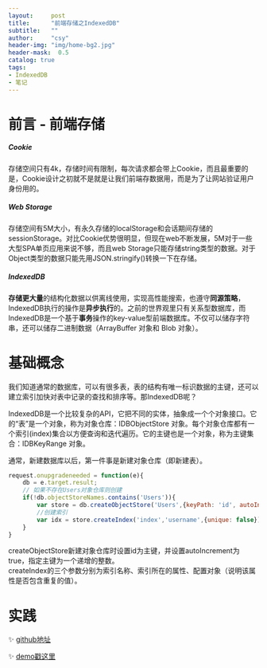 ```yaml
---
layout:     post
title:      "前端存储之IndexedDB"
subtitle:   ""
author:     "csy"
header-img: "img/home-bg2.jpg"
header-mask:  0.5
catalog: true
tags:
- IndexedDB
- 笔记
---
```


# 前言 - 前端存储

##### Cookie

存储空间只有4k，存储时间有限制，每次请求都会带上Cookie，而且最重要的是，Cookie设计之初就不是就是让我们前端存数据用，而是为了让网站验证用户身份用的。

##### Web Storage

存储空间有5M大小，有永久存储的localStorage和会话期间存储的sessionStorage。对比Cookie优势很明显，但现在web不断发展，5M对于一些大型SPA单页应用来说不够，而且web Storage只能存储string类型的数据。对于Object类型的数据只能先用JSON.stringify()转换一下在存储。

##### IndexedDB

**存储更大量**的结构化数据以供离线使用，实现高性能搜索，也遵守**同源策略**，IndexedDB执行的操作是**异步执行**的。之前的世界观里只有关系型数据库，而IndexedDB是一个基于**事务**操作的key-value型前端数据库。不仅可以储存字符串，还可以储存二进制数据（ArrayBuffer 对象和 Blob 对象）。

# 基础概念

我们知道通常的数据库，可以有很多表，表的结构有唯一标识数据的主键，还可以建立索引加快对表中记录的查找和排序等。那IndexedDB呢？

IndexedDB是一个比较复杂的API，它把不同的实体，抽象成一个个对象接口。它的“表”是一个对象，称为对象仓库：IDBObjectStore 对象。每个对象仓库都有一个索引(index)集合以方便查询和迭代遍历。它的主键也是一个对象，称为主键集合：IDBKeyRange 对象。

通常，新建数据库以后，第一件事是新建对象仓库（即新建表）。

```javascript
request.onupgradeneeded = function(e){
    db = e.target.result;
    // 如果不存在Users对象仓库则创建
    if(!db.objectStoreNames.contains('Users')){
        var store = db.createObjectStore('Users',{keyPath: 'id', autoIncrement: true});
        //创建索引
        var idx = store.createIndex('index','username',{unique: false})
    }
}
```
createObjectStore新建对象仓库时设置id为主键，并设置autoIncrement为true，指定主键为一个递增的整数。  
createIndex的三个参数分别为索引名称、索引所在的属性、配置对象（说明该属性是否包含重复的值）。

# 实践

:sparkles: [github地址](https://github.com/IdeaEcho/demo/tree/master/src/packages/IndexedDB)

:sparkles: [demo戳这里](https://htmlpreview.github.io/?https://github.com/IdeaEcho/demo/blob/master/release/view/index.html#/IndexedDB)
